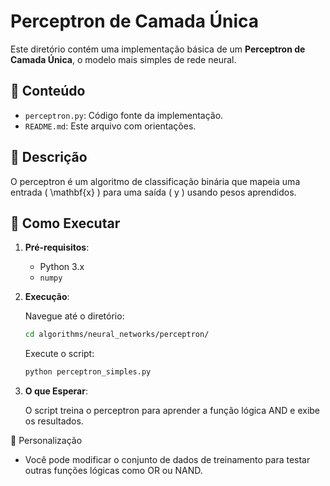 # Perceptron de Camada Única

Este diretório contém uma implementação básica de um **Perceptron de Camada Única**, o modelo mais simples de rede neural.

## 📂 Conteúdo

- `perceptron.py`: Código fonte da implementação.
- `README.md`: Este arquivo com orientações.

## 📖 Descrição

O perceptron é um algoritmo de classificação binária que mapeia uma entrada \( \mathbf{x} \) para uma saída \( y \) usando pesos aprendidos.

## 🚀 Como Executar

1. **Pré-requisitos**:

   - Python 3.x
   - `numpy`

2. **Execução**:

   Navegue até o diretório:

   ```bash
   cd algorithms/neural_networks/perceptron/
   ```
   
   Execute o script:
   ```bash
   python perceptron_simples.py
   ```
3. **O que Esperar**:

   O script treina o perceptron para aprender a função lógica AND e exibe os resultados.

🧪 Personalização

- Você pode modificar o conjunto de dados de treinamento para testar outras funções lógicas como OR ou NAND.
